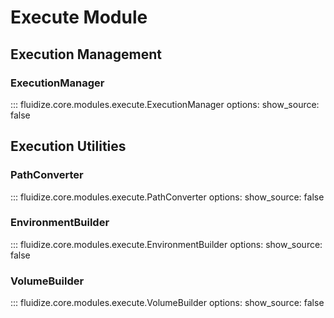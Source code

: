 # Execute Module

## Execution Management

### ExecutionManager
::: fluidize.core.modules.execute.ExecutionManager
    options:
      show_source: false

## Execution Utilities

### PathConverter
::: fluidize.core.modules.execute.PathConverter
    options:
      show_source: false

### EnvironmentBuilder
::: fluidize.core.modules.execute.EnvironmentBuilder
    options:
      show_source: false

### VolumeBuilder
::: fluidize.core.modules.execute.VolumeBuilder
    options:
      show_source: false
